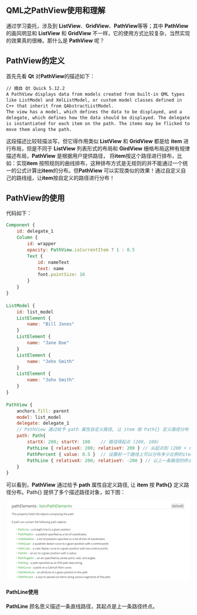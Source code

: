 ## **QML之PathView使用和理解**

通过学习委托，涉及到 **ListView**、**GridView**、**PathView**等等；其中 **PathView** 的画风明显和 **ListView** 和 **GridView** 不一样，它的使用方式比较复杂，当然实现的效果真的很棒。那什么是 **PathView** 呢？



## PathView的定义

首先先看 **Qt** 对**PathView**的描述如下：

```English
// 摘自 Qt Quick 5.12.2
A PathView displays data from models created from built-in QML types like ListModel and XmlListModel, or custom model classes defined in C++ that inherit from QAbstractListModel.
The view has a model, which defines the data to be displayed, and a delegate, which defines how the data should be displayed. The delegate is instantiated for each item on the path. The items may be flicked to move them along the path.
```

这段描述比较轻描淡写，但它得作用类似 **ListView** 和 **GridView** 都是给 **item** 进行布局，但是不同于 **ListView** 列表形式的布局和 **GirdView** 栅格布局这种有规律描述布局，**PathView** 是根据用户提供路径， 将**item**按这个路径进行排布，比如：实现**item** 按照规则的曲线排布，这种排布方式是无规则的并不能通过一个统一的公式计算出**item**的分布。但**PathView** 可以实现类似的效果！通过自定义自己的路线组，让**item**按自定义的路径进行分布！



## PathView的使用

代码如下：

```qml
Component {
	id: delegate_1
	Column {
		id: wrapper
		opacity: PathView.isCurrentItem ? 1 : 0.5
		Text {
			id: nameText
			text: name
			font.pointSize: 16
		}
	}
}

ListModel {
	id: list_model
	ListElement {
		name: "Bill Jones"
	}
	ListElement {
		name: "Jane Doe"
	}
	ListElement {
		name: "John Smith"
	}
	ListElement {
		name: "John Smith"
	}
}

PathView {
	anchors.fill: parent
	model: list_model
	delegate: delegate_1
	// PathView 通过给予 path 属性自定义路径, 让 item 按 Path{} 定义路径分布
	path: Path{
		startX: 200; startY: 100	// 路径得起点 (200, 100)
		PathLine { relativeX: 200; relativeY: 200 }	// 从起点到 (200 + relativeX, 100, relativeY) 的直线
		PathPercent { value: 0.5 }	// 设置前一个路径上可以分布多少比例的item 数量
		PathLine { relativeX: 200; relativeY: -200 } // 以上一条路径的终点为起点开始的一条路径
	}
}
```

可以看到，**PathView** 通过给予 **path** 属性自定义路径, 让 **item** 按 **Path{}** 定义路径分布。Path{} 提供了多个描述路径对象，如下图：

![image-01](https://raw.githubusercontent.com/mingxingren/Notes/master/resource/photo/image-2021062701.png)



#### PathLine使用

**PathLine** 顾名思义描述一条直线路径，其起点是上一条路径终点。
